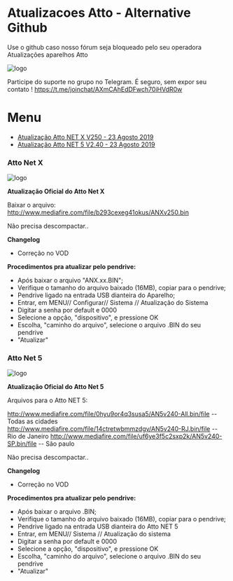 # Atualizacoes Atto - Alternative Github
Use o github caso nosso fórum seja bloqueado pelo seu operadora
Atualizações aparelhos Atto

![logo](https://assets.website-files.com/5d08fc16370a894074efba12/5d0ba45d641a58de858f2102_Watch_What_You_Want_GIF_v1._CB496144734_.gif)

Participe do suporte no grupo no Telegram. É seguro, sem expor seu contato ! 
https://t.me/joinchat/AXmCAhEdDFwch70iHVdR0w

# Menu

* [Atualização Atto NET X V250 - 23 Agosto 2019](#atto-x)
* [Atualização Atto NET 5 V2.40 - 23 Agosto 2019](#atto-5)


### Atto Net X

![logo](https://atto.tv/img/anx/anx1.png)

**Atualização Oficial do Atto Net X**

Baixar o arquivo:
http://www.mediafire.com/file/b293cexeg41okus/ANXv250.bin

Não precisa descompactar..

**Changelog**
  - Correção no VOD

**Procedimentos pra atualizar pelo pendrive:**
  - Após baixar o arquivo "ANX.xx.BIN";
  - Verifique o tamanho do arquivo baixado (16MB), copiar para o pendrive;
  - Pendrive ligado na entrada USB dianteira do Aparelho;
  - Entrar, em MENU// Configurar// Sistema // Atualização do Sistema
  - Digitar a senha por default e 0000
  - Selecione a opção, "dispositivo", e pressione OK
  - Escolha, "caminho do arquivo", selecione o arquivo .BIN do seu pendrive
  - "Atualizar"

### Atto Net 5

![logo](https://atto1.websiteseguro.com/tools/marketing/images/atto-net-5/solid/atto-net-5-13-ap-e-frente-direita-solid-1920x1080.jpg)

**Atualização Oficial do Atto Net 5**

Arquivos para o Atto NET 5:

http://www.mediafire.com/file/0hyu9or4q3susa5/AN5v240-All.bin/file -- Todas as cidades
http://www.mediafire.com/file/14ctretwbmmzdgv/AN5v240-RJ.bin/file -- Rio de Janeiro
http://www.mediafire.com/file/uf6ye3f5c2sxp2k/AN5v240-SP.bin/file -- São paulo

Não precisa descompactar..

**Changelog**
  - Correção no VOD

**Procedimentos pra atualizar pelo pendrive:**
  - Após baixar o arquivo .BIN;
  - Verifique o tamanho do arquivo baixado (16MB), copiar para o pendrive;
  - Pendrive ligado na entrada USB dianteira do Atto NET 5
  - Entrar, em MENU// Sistema // Atualização do sistema
  - Digitar a senha por default e 0000
  - Selecione a opção, "dispositivo", e pressione OK
  - Escolha, "caminho do arquivo", selecione o arquivo .BIN do seu pendrive
  - "Atualizar"


